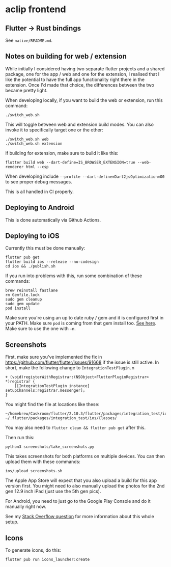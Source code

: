 # aclip frontend 

## Flutter -> Rust bindings
See `native/README.md`.

## Notes on building for web / extension
While initially I considered having two separate flutter projects and a shared package, one for the app / web and one for the extension, I realised that I like the potential to have the full app functionality right there in the extension. Once I'd made that choice, the differences between the two became pretty light.

When developing locally, if you want to build the web or extension, run this command:
```
./switch_web.sh
```
This will toggle between web and extension build modes. You can also invoke it to specifically target one or the other:
```
./switch_web.sh web
./switch_web.sh extension
```

If building for extension, make sure to build it like this:
```
flutter build web --dart-define=IS_BROWSER_EXTENSION=true --web-renderer html --csp
```

When developing include `--profile --dart-define=Dart2jsOptimization=O0` to see proper debug messages.

This is all handled in CI properly.

## Deploying to Android
This is done automatically via Github Actions.

## Deploying to iOS
Currently this must be done manually:
```
flutter pub get
flutter build ios --release --no-codesign
cd ios && ./publish.sh
```

If you run into problems with this, run some combination of these commands:
```
brew reinstall fastlane
rm Gemfile.lock
sudo gem cleanup
sudo gem update
pod install
```
Make sure you're using an up to date ruby / gem and it is configured first in your PATH. Make sure `pod` is coming from that gem install too. [See here](https://stackoverflow.com/questions/20755044/how-do-i-install-cocoapods). Make sure to use the one with `-n`.

## Screenshots
First, make sure you've implemented the fix in https://github.com/flutter/flutter/issues/91668 if the issue is still active. In short, make the following change to `IntegrationTestPlugin.m`
```
+ (void)registerWithRegistrar:(NSObject<FlutterPluginRegistrar> *)registrar {
    [[IntegrationTestPlugin instance] setupChannels:registrar.messenger];
}
```

You might find the file at locations like these:
```
~/homebrew/Caskroom/flutter/2.10.3/flutter/packages/integration_test/ios/Classes/
~/.flutter/packages/integration_test/ios/Classes/
```

You may also need to `flutter clean && flutter pub get` after this.

Then run this:
```
python3 screenshots/take_screenshots.py
```

This takes screenshots for both platforms on multiple devices. You can then upload them with these commands:
```
ios/upload_screenshots.sh
```
The Apple App Store will expect that you also upload a build for this app version first. You might need to also manually upload the photos for the 2nd gen 12.9 inch iPad (just use the 5th gen pics).

For Android, you need to just go to the Google Play Console and do it manually right now.

See my [Stack Overflow question](https://stackoverflow.com/questions/71699078/how-to-locate-elements-in-ios-ui-test-for-flutter-fastlane-screnshots/71801310#71801310) for more information about this whole setup.

## Icons
To generate icons, do this:
```
flutter pub run icons_launcher:create
```
